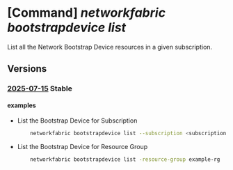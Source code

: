 # [Command] _networkfabric bootstrapdevice list_

List all the Network Bootstrap Device resources in a given subscription.

## Versions

### [2025-07-15](/Resources/mgmt-plane/L3N1YnNjcmlwdGlvbnMve30vcHJvdmlkZXJzL21pY3Jvc29mdC5tYW5hZ2VkbmV0d29ya2ZhYnJpYy9uZXR3b3JrYm9vdHN0cmFwZGV2aWNlcw==/2025-07-15.xml) **Stable**

<!-- mgmt-plane /subscriptions/{}/providers/microsoft.managednetworkfabric/networkbootstrapdevices 2025-07-15 -->
<!-- mgmt-plane /subscriptions/{}/resourcegroups/{}/providers/microsoft.managednetworkfabric/networkbootstrapdevices 2025-07-15 -->

#### examples

- List the Bootstrap Device for Subscription
    ```bash
        networkfabric bootstrapdevice list --subscription <subscriptionId>
    ```

- List the Bootstrap Device for Resource Group
    ```bash
        networkfabric bootstrapdevice list -resource-group example-rg
    ```
